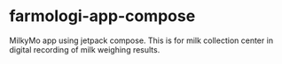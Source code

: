 # farmologi-app-compose
MilkyMo app using jetpack compose. This is for milk collection center in digital recording of milk weighing results. 
